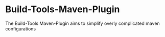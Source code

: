 # Build-Tools-Maven-Plugin
The Build-Tools Maven-Plugin aims to simplify overly complicated maven configurations
